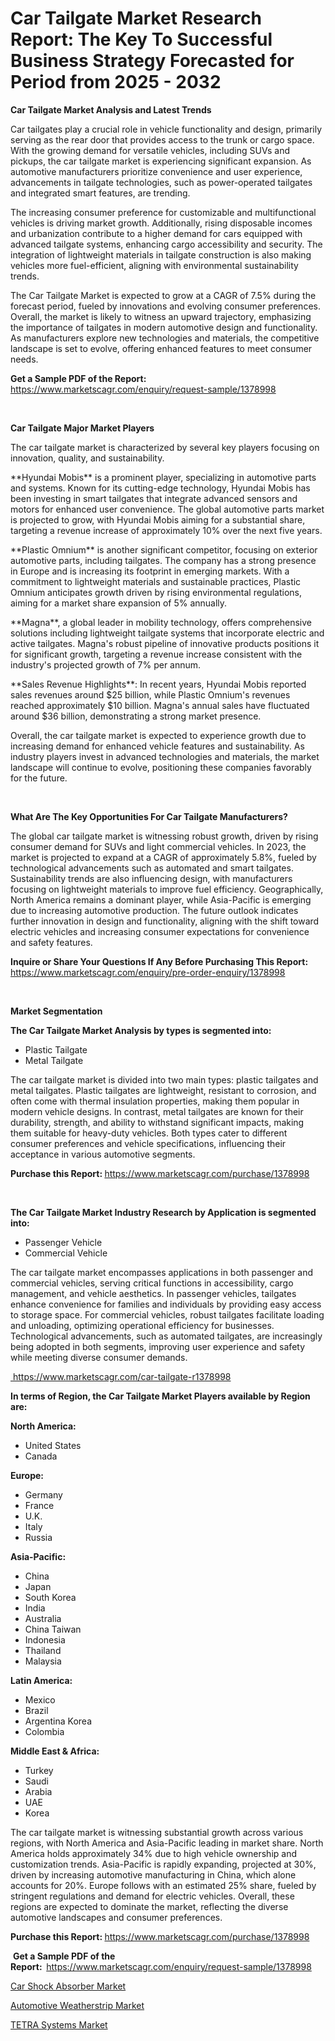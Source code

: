 <p><h1>Car Tailgate Market Research Report: The Key To Successful Business Strategy Forecasted for Period from 2025 - 2032</h1></p><p><strong>Car Tailgate Market Analysis and Latest Trends</strong></p>
<p><p>Car tailgates play a crucial role in vehicle functionality and design, primarily serving as the rear door that provides access to the trunk or cargo space. With the growing demand for versatile vehicles, including SUVs and pickups, the car tailgate market is experiencing significant expansion. As automotive manufacturers prioritize convenience and user experience, advancements in tailgate technologies, such as power-operated tailgates and integrated smart features, are trending.</p><p>The increasing consumer preference for customizable and multifunctional vehicles is driving market growth. Additionally, rising disposable incomes and urbanization contribute to a higher demand for cars equipped with advanced tailgate systems, enhancing cargo accessibility and security. The integration of lightweight materials in tailgate construction is also making vehicles more fuel-efficient, aligning with environmental sustainability trends.</p><p>The Car Tailgate Market is expected to grow at a CAGR of 7.5% during the forecast period, fueled by innovations and evolving consumer preferences. Overall, the market is likely to witness an upward trajectory, emphasizing the importance of tailgates in modern automotive design and functionality. As manufacturers explore new technologies and materials, the competitive landscape is set to evolve, offering enhanced features to meet consumer needs.</p></p>
<p><strong>Get a Sample PDF of the Report:&nbsp;</strong> <a href="https://www.marketscagr.com/enquiry/request-sample/1378998?utm_campaign=2010&utm_medium=2&utm_source=Github&utm_content=ia&utm_term=30032025&utm_id=car-tailgate">https://www.marketscagr.com/enquiry/request-sample/1378998</a></p>
<p>&nbsp;</p>
<p><strong>Car Tailgate Major Market Players</strong></p>
<p><p>The car tailgate market is characterized by several key players focusing on innovation, quality, and sustainability. </p><p>**Hyundai Mobis** is a prominent player, specializing in automotive parts and systems. Known for its cutting-edge technology, Hyundai Mobis has been investing in smart tailgates that integrate advanced sensors and motors for enhanced user convenience. The global automotive parts market is projected to grow, with Hyundai Mobis aiming for a substantial share, targeting a revenue increase of approximately 10% over the next five years.</p><p>**Plastic Omnium** is another significant competitor, focusing on exterior automotive parts, including tailgates. The company has a strong presence in Europe and is increasing its footprint in emerging markets. With a commitment to lightweight materials and sustainable practices, Plastic Omnium anticipates growth driven by rising environmental regulations, aiming for a market share expansion of 5% annually.</p><p>**Magna**, a global leader in mobility technology, offers comprehensive solutions including lightweight tailgate systems that incorporate electric and active tailgates. Magna's robust pipeline of innovative products positions it for significant growth, targeting a revenue increase consistent with the industry's projected growth of 7% per annum.</p><p>**Sales Revenue Highlights**: In recent years, Hyundai Mobis reported sales revenues around $25 billion, while Plastic Omnium's revenues reached approximately $10 billion. Magna's annual sales have fluctuated around $36 billion, demonstrating a strong market presence.</p><p>Overall, the car tailgate market is expected to experience growth due to increasing demand for enhanced vehicle features and sustainability. As industry players invest in advanced technologies and materials, the market landscape will continue to evolve, positioning these companies favorably for the future.</p></p>
<p>&nbsp;</p>
<p><strong>What Are The Key Opportunities For Car Tailgate Manufacturers?</strong></p>
<p><p>The global car tailgate market is witnessing robust growth, driven by rising consumer demand for SUVs and light commercial vehicles. In 2023, the market is projected to expand at a CAGR of approximately 5.8%, fueled by technological advancements such as automated and smart tailgates. Sustainability trends are also influencing design, with manufacturers focusing on lightweight materials to improve fuel efficiency. Geographically, North America remains a dominant player, while Asia-Pacific is emerging due to increasing automotive production. The future outlook indicates further innovation in design and functionality, aligning with the shift toward electric vehicles and increasing consumer expectations for convenience and safety features.</p></p>
<p><strong>Inquire or Share Your Questions If Any Before Purchasing This Report:</strong> <a href="https://www.marketscagr.com/enquiry/pre-order-enquiry/1378998?utm_campaign=2010&utm_medium=2&utm_source=Github&utm_content=ia&utm_term=30032025&utm_id=car-tailgate">https://www.marketscagr.com/enquiry/pre-order-enquiry/1378998</a></p>
<p>&nbsp;</p>
<p><strong>Market Segmentation</strong></p>
<p><strong>The Car Tailgate Market Analysis by types is segmented into:</strong></p>
<p><ul><li>Plastic Tailgate</li><li>Metal Tailgate</li></ul></p>
<p><p>The car tailgate market is divided into two main types: plastic tailgates and metal tailgates. Plastic tailgates are lightweight, resistant to corrosion, and often come with thermal insulation properties, making them popular in modern vehicle designs. In contrast, metal tailgates are known for their durability, strength, and ability to withstand significant impacts, making them suitable for heavy-duty vehicles. Both types cater to different consumer preferences and vehicle specifications, influencing their acceptance in various automotive segments.</p></p>
<p><strong>Purchase this Report:&nbsp;</strong><a href="https://www.marketscagr.com/purchase/1378998?utm_campaign=2010&utm_medium=2&utm_source=Github&utm_content=ia&utm_term=30032025&utm_id=car-tailgate">https://www.marketscagr.com/purchase/1378998</a></p>
<p>&nbsp;</p>
<p><strong>The Car Tailgate Market Industry Research by Application is segmented into:</strong></p>
<p><ul><li>Passenger Vehicle</li><li>Commercial Vehicle</li></ul></p>
<p><p>The car tailgate market encompasses applications in both passenger and commercial vehicles, serving critical functions in accessibility, cargo management, and vehicle aesthetics. In passenger vehicles, tailgates enhance convenience for families and individuals by providing easy access to storage space. For commercial vehicles, robust tailgates facilitate loading and unloading, optimizing operational efficiency for businesses. Technological advancements, such as automated tailgates, are increasingly being adopted in both segments, improving user experience and safety while meeting diverse consumer demands.</p></p>
<p><a href="https://www.marketscagr.com/car-tailgate-r1378998?utm_campaign=2010&utm_medium=2&utm_source=Github&utm_content=ia&utm_term=30032025&utm_id=car-tailgate">&nbsp;https://www.marketscagr.com/car-tailgate-r1378998</a></p>
<p><strong>In terms of Region, the Car Tailgate Market Players available by Region are:</strong></p>
<p>
    <p> <strong> North America: </strong>
        <ul>
            <li>United States</li>
            <li>Canada</li>
        </ul>
        </p> 
    <p> <strong> Europe: </strong>
        <ul>
            <li>Germany</li>
            <li>France</li>
            <li>U.K.</li>
            <li>Italy</li>
            <li>Russia</li>
        </ul>
        </p> 
    <p> <strong> Asia-Pacific: </strong>
        <ul>
            <li>China</li>
            <li>Japan</li>
            <li>South Korea</li>
            <li>India</li>
            <li>Australia</li>
            <li>China Taiwan</li>
            <li>Indonesia</li>
            <li>Thailand</li>
            <li>Malaysia</li>
        </ul>
        </p> 
    <p> <strong> Latin America: </strong>
        <ul>
            <li>Mexico</li>
            <li>Brazil</li>
            <li>Argentina Korea</li>
            <li>Colombia</li>
        </ul>
        </p> 
    <p> <strong> Middle East & Africa: </strong>
        <ul>
            <li>Turkey</li>
            <li>Saudi</li>
            <li>Arabia</li>
            <li>UAE</li>
            <li>Korea</li>
        </ul>
    </p>
    </p>
<p><p>The car tailgate market is witnessing substantial growth across various regions, with North America and Asia-Pacific leading in market share. North America holds approximately 34% due to high vehicle ownership and customization trends. Asia-Pacific is rapidly expanding, projected at 30%, driven by increasing automotive manufacturing in China, which alone accounts for 20%. Europe follows with an estimated 25% share, fueled by stringent regulations and demand for electric vehicles. Overall, these regions are expected to dominate the market, reflecting the diverse automotive landscapes and consumer preferences.</p></p>
<p><strong>Purchase this Report: </strong><a href="https://www.marketscagr.com/purchase/1378998?utm_campaign=2010&utm_medium=2&utm_source=Github&utm_content=ia&utm_term=30032025&utm_id=car-tailgate">https://www.marketscagr.com/purchase/1378998</a></p>
<p>&nbsp;<strong>Get a Sample PDF of the Report:&nbsp;&nbsp;</strong><a href="https://www.marketscagr.com/enquiry/request-sample/1378998?utm_campaign=2010&utm_medium=2&utm_source=Github&utm_content=ia&utm_term=30032025&utm_id=car-tailgate">https://www.marketscagr.com/enquiry/request-sample/1378998</a></p>
<p><strong></strong></p>
<p><p><a href="https://github.com/camacrokesw2/Market-Research-Report-List-1/blob/main/car-shock-absorber-market.md?utm_campaign=2010&utm_medium=2&utm_source=Github&utm_content=ia&utm_term=30032025&utm_id=car-tailgate">Car Shock Absorber Market</a></p><p><a href="https://github.com/mahnoor2003/Market-Research-Report-List-7/blob/main/automotive-weatherstrip-market.md?utm_campaign=2010&utm_medium=2&utm_source=Github&utm_content=ia&utm_term=30032025&utm_id=car-tailgate">Automotive Weatherstrip Market</a></p><p><a href="https://github.com/BryceTownsendr/Market-Research-Report-List-7/blob/main/tetra-systems-market.md?utm_campaign=2010&utm_medium=2&utm_source=Github&utm_content=ia&utm_term=30032025&utm_id=car-tailgate">TETRA Systems Market</a></p></p>